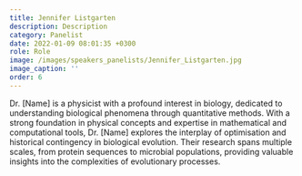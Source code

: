 ```yaml
---
title: Jennifer Listgarten
description: Description
category: Panelist
date: 2022-01-09 08:01:35 +0300
role: Role
image: /images/speakers_panelists/Jennifer_Listgarten.jpg
image_caption: ''
order: 6
---
```

Dr. [Name] is a physicist with a profound interest in biology, dedicated to understanding biological phenomena through quantitative methods. With a strong foundation in physical concepts and expertise in mathematical and computational tools, Dr. [Name] explores the interplay of optimisation and historical contingency in biological evolution. Their research spans multiple scales, from protein sequences to microbial populations, providing valuable insights into the complexities of evolutionary processes.
